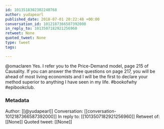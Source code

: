 ```yaml
---
id: 1013518302302240768
author: yudapearl
published_date: 2018-07-01 20:22:48 +00:00
conversation_id: 1012187366587392000
in_reply_to: 1013507182921256960
retweet: None
quoted_tweet: None
type: tweet
tags:

---
```


@omaclaren Yes. I refer you to the Price-Demand model, page 215 of Causality.
If you can answer the three questions on page 217, you will be ahead of most living economists and I will be the first to declare your method superior to anything I have seen in my life. #bookofwhy #epibookclub.

### Metadata

Author: [[@yudapearl]]
Conversation: [[conversation-1012187366587392000]]
In reply to: [[1013507182921256960]]
Retweet of: [[None]]
Quoted tweet: [[None]]
